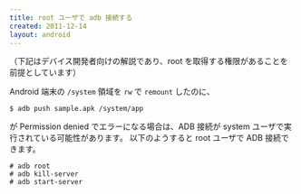 ```yaml
---
title: root ユーザで adb 接続する
created: 2011-12-14
layout: android
---
```


（下記はデバイス開発者向けの解説であり、root を取得する権限があることを前提としています）

Android 端末の `/system` 領域を `rw` で `remount` したのに、

```
$ adb push sample.apk /system/app
```

が Permission denied でエラーになる場合は、ADB 接続が system ユーザで実行されている可能性があります。
以下のようすると root ユーザで ADB 接続できます。

```
# adb root
# adb kill-server
# adb start-server
```

